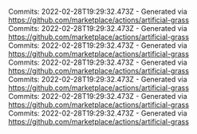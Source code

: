 Commits: 2022-02-28T19:29:32.473Z - Generated via https://github.com/marketplace/actions/artificial-grass
<br>
Commits: 2022-02-28T19:29:32.473Z - Generated via https://github.com/marketplace/actions/artificial-grass
<br>
Commits: 2022-02-28T19:29:32.473Z - Generated via https://github.com/marketplace/actions/artificial-grass
<br>
Commits: 2022-02-28T19:29:32.473Z - Generated via https://github.com/marketplace/actions/artificial-grass
<br>
Commits: 2022-02-28T19:29:32.473Z - Generated via https://github.com/marketplace/actions/artificial-grass
<br>
Commits: 2022-02-28T19:29:32.473Z - Generated via https://github.com/marketplace/actions/artificial-grass
<br>
Commits: 2022-02-28T19:29:32.473Z - Generated via https://github.com/marketplace/actions/artificial-grass
<br>
